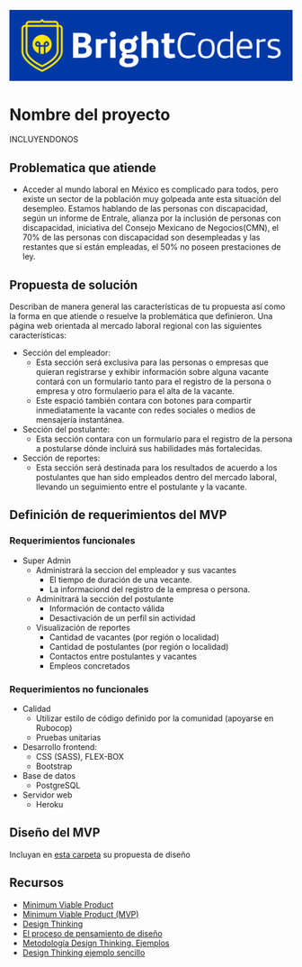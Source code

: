 ![BrightCoders Logo](img/logo-bc.png)

# Nombre del proyecto
INCLUYENDONOS

## Problematica que atiende
- Acceder al mundo laboral en México es complicado para todos, pero existe un sector de la población muy golpeada ante esta situación del 
    desempleo. Estamos hablando de las personas con discapacidad, según un informe de Entrale, alianza por la inclusión de personas con 
    discapacidad, iniciativa del Consejo Mexicano de Negocios(CMN), el 70% de las personas con discapacidad son desempleadas y las restantes
    que si están empleadas, el 50% no poseen prestaciones de ley.

## Propuesta de solución
Describan de manera general las características de tu propuesta así como la forma en que atiende o resuelve la problemática que definieron.
Una página web orientada al mercado laboral regional con las siguientes características:
- Sección del empleador: 
    - Esta sección será exclusiva para las personas o empresas que quieran registrarse y exhibir información sobre alguna vacante contará con 
        un formulario tanto para el registro de la persona o empresa y otro formulaerio para el alta de la vacante.
    - Este espació también contara con botones para compartir inmediatamente la vacante con redes sociales o medios de mensajería instantánea.
- Sección del postulante:
    - Esta sección contara con un formulario para el registro de la persona a postularse dónde incluirá sus habilidades más fortalecidas.
- Sección de reportes: 
    - Esta sección será destinada para los resultados de acuerdo a los postulantes que han sido empleados dentro del mercado laboral, llevando un 
        seguimiento entre el postulante y la vacante.

## Definición de requerimientos del MVP

### Requerimientos funcionales
- Super Admin
    - Administrará la seccion del empleador y sus vacantes
        - El tiempo de duración de una vecante. 
        - La informaciond del registro de la empresa o persona.
    - Adminitrará la sección del postulante
        - Información de contacto válida 
        - Desactivación de un perfil sin actividad
    - Visualización de reportes
        - Cantidad de vacantes (por región o localidad)
        - Cantidad de postulantes (por región o localidad)
        - Contactos entre postulantes y vacantes
        - Empleos concretados             
### Requerimientos no funcionales
- Calidad
  - Utilizar estilo de código definido por la comunidad (apoyarse en Rubocop)
  - Pruebas unitarias
- Desarrollo frontend:
    - CSS (SASS), FLEX-BOX
    - Bootstrap
- Base de datos 
    - PostgreSQL
- Servidor web 
    - Heroku             
## Diseño del MVP

Incluyan en [esta carpeta](/design) su propuesta de diseño

## Recursos

- [Minimum Viable Product](https://www.agilealliance.org/glossary/mvp/#q=~(infinite~false~filters~(tags~(~'mvp))~searchTerm~'~sort~false~sortDirection~'asc~page~1))
- [Minimum Viable Product (MVP)](https://www.productplan.com/glossary/minimum-viable-product/)
- [Design Thinking](https://www.interaction-design.org/literature/topics/design-thinking)
- [El proceso de pensamiento de diseño](https://www.youtube.com/watch?v=_r0VX-aU_T8)
- [Metodología Design Thinking. Ejemplos](https://www.youtube.com/watch?v=_ul3wfKss58) 
- [Design Thinking ejemplo sencillo](https://www.youtube.com/watch?v=_H33tA2-j0s)
